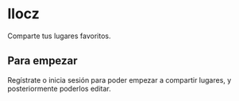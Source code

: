 # llocz

Comparte tus lugares favoritos.

## Para empezar

Regístrate o inicia sesión para poder empezar a compartir lugares, y posteriormente poderlos editar.
